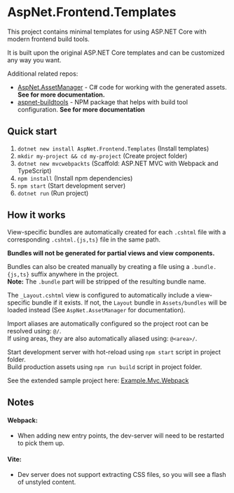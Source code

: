 # AspNet.Frontend.Templates

This project contains minimal templates for using ASP.NET Core with modern frontend build tools.  

It is built upon the original ASP.NET Core templates and can be customized any way you want.

Additional related repos:
* [AspNet.AssetManager](https://github.com/Baune8D/AspNet.AssetManager) - C# code for working with the generated assets. **See for more documentation.**
* [aspnet-buildtools](https://github.com/Baune8D/aspnet-buildtools) - NPM package that helps with build tool configuration. **See for more documentation**

## Quick start

1. `dotnet new install AspNet.Frontend.Templates` (Install templates)
2. `mkdir my-project && cd my-project` (Create project folder)
3. `dotnet new mvcwebpackts` (Scaffold: ASP.NET MVC with Webpack and TypeScript)
4. `npm install` (Install npm dependencies)
5. `npm start` (Start development server)
6. `dotnet run` (Run project)

## How it works

View-specific bundles are automatically created for each `.cshtml` file with a corresponding `.cshtml.{js,ts}` file in the same path.  

**Bundles will not be generated for partial views and view components.**

Bundles can also be created manually by creating a file using a `.bundle.{js,ts}` suffix anywhere in the project.  
**Note:** The `.bundle` part will be stripped of the resulting bundle name.

The `_Layout.cshtml` view is configured to automatically include a view-specific bundle if it exists.
If not, the `Layout` bundle in `Assets/bundles` will be loaded instead (See `AspNet.AssetManager` for documentation).

Import aliases are automatically configured so the project root can be resolved using: `@/`.  
If using areas, they are also automatically aliased using: `@<area>/`.

Start development server with hot-reload using `npm start` script in project folder.  
Build production assets using `npm run build` script in project folder.

See the extended sample project here: [Example.Mvc.Webpack](https://github.com/Baune8D/AspNet.Frontend.Templates/tree/main/examples/Example.Mvc.Webpack)

## Notes

#### Webpack:
  * When adding new entry points, the dev-server will need to be restarted to pick them up.

#### Vite:
  * Dev server does not support extracting CSS files, so you will see a flash of unstyled content.
